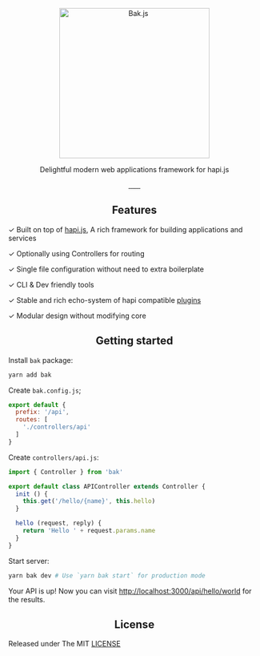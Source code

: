 <p align="center">
<a href="https://bak.js.org">
    <img src="./.assets/logo.webp" width="300px" alt="Bak.js">
</a>
</p>

<p align="center">Delightful modern web applications framework for hapi.js</p>

<p align="center">
<a href="https://github.com/bakjs/bak">
    <img alt="" src="https://david-dm.org/bakjs/bak.svg?style=flat-square">
</a>
<a href="https://www.npmjs.com/package/bak">
    <img alt="" src="https://img.shields.io/npm/dt/bak.svg?style=flat-square">
</a>
<a href="https://www.npmjs.com/package/bak">
    <img alt="" src="https://img.shields.io/npm/v/bak.svg?style=flat-square">
</a>
<a href="https://github.com/bakjs/bak">
    <img alt="" src="https://img.shields.io/badge/code%20style-standard-brightgreen.svg?style=flat-square">
</a>
<a href="https://circleci.com/gh/bakjs/bak">
    <img alt="" src="https://img.shields.io/circleci/project/github/bakjs/bak.svg?style=flat-square">
</a>
<a href="https://codecov.io/gh/bakjs/bak">
    <img alt="" src="https://img.shields.io/codecov/c/github/bakjs/bak.svg?style=flat-square">
</a>
<a href="https://hapijs.com/">
    <img alt="" src="https://img.shields.io/badge/hapi.js-17.x-yellow.svg?style=flat-square">
</a>
</p>

<h2 align="center">Features</h2>

✓ Built on top of [hapi.js](https://hapijs.com), A rich framework for building applications and services

✓ Optionally using Controllers for routing

✓ Single file configuration without need to extra boilerplate

✓ CLI & Dev friendly tools

✓ Stable and rich echo-system of hapi compatible [plugins](https://github.com/bakjs/plugins)

✓ Modular design without modifying core

<h2 align="center">Getting started</h2>

Install `bak` package:

```bash
yarn add bak
```

Create `bak.config.js`;

```js
export default {
  prefix: '/api',
  routes: [
    './controllers/api'
  ]
}
```

Create `controllers/api.js`:

```js
import { Controller } from 'bak'

export default class APIController extends Controller {
  init () {
    this.get('/hello/{name}', this.hello)
  }

  hello (request, reply) {
    return 'Hello ' + request.params.name
  }
}
```

Start server:

```bash
yarn bak dev # Use `yarn bak start` for production mode
```

Your API is up! Now you can visit [http://localhost:3000/api/hello/world](http://localhost:3000/api/hello/world) for the results.

<h2 align="center">License</h2>

Released under The MIT [LICENSE](./LICENSE)
